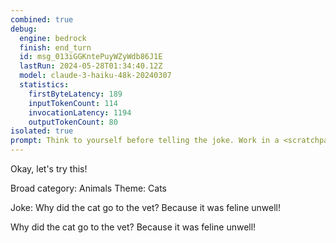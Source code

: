 ```yaml
---
combined: true
debug:
  engine: bedrock
  finish: end_turn
  id: msg_013iGGKntePuyWZyWdb86J1E
  lastRun: 2024-05-28T01:34:40.12Z
  model: claude-3-haiku-48k-20240307
  statistics:
    firstByteLatency: 189
    inputTokenCount: 114
    invocationLatency: 1194
    outputTokenCount: 80
isolated: true
prompt: Think to yourself before telling the joke. Work in a <scratchpad></scratchpad> block. First, decide on a broad category for the joke. Then, decide on a theme for the joke. Finally, tell the joke. The joke should be short and direct. Put your response in <joke></joke>.
---
```


Okay, let's try this!

<scratchpad>
Broad category: Animals
Theme: Cats

Joke: Why did the cat go to the vet? Because it was feline unwell!
</scratchpad>

<joke>Why did the cat go to the vet? Because it was feline unwell!</joke>